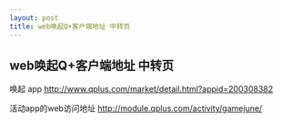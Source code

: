 ```yaml
---
layout: post
title: web唤起Q+客户端地址 中转页
---
```


## web唤起Q+客户端地址 中转页

唤起 app
http://www.qplus.com/market/detail.html?appid=200308382


活动app的web访问地址
http://module.qplus.com/activity/gamejune/


